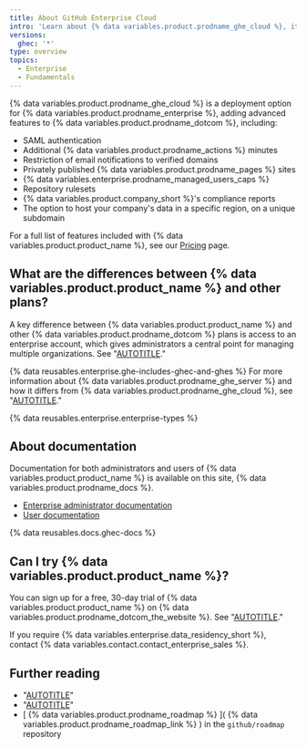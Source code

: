 ```yaml
---
title: About GitHub Enterprise Cloud
intro: 'Learn about {% data variables.product.prodname_ghe_cloud %}, its features, and management options for large businesses and teams.'
versions:
  ghec: '*'
type: overview
topics:
  - Enterprise
  - Fundamentals
---
```


{% data variables.product.prodname_ghe_cloud %} is a deployment option for {% data variables.product.prodname_enterprise %}, adding advanced features to {% data variables.product.prodname_dotcom %}, including:

* SAML authentication
* Additional {% data variables.product.prodname_actions %} minutes
* Restriction of email notifications to verified domains
* Privately published {% data variables.product.prodname_pages %} sites
* {% data variables.enterprise.prodname_managed_users_caps %}
* Repository rulesets
* {% data variables.product.company_short %}'s compliance reports
* The option to host your company's data in a specific region, on a unique subdomain

For a full list of features included with {% data variables.product.product_name %}, see our [Pricing](https://github.com/pricing) page.

## What are the differences between {% data variables.product.product_name %} and other plans?

A key difference between {% data variables.product.product_name %} and other {% data variables.product.prodname_dotcom %} plans is access to an enterprise account, which gives administrators a central point for managing multiple organizations. See "[AUTOTITLE](/admin/overview/about-enterprise-accounts)."

{% data reusables.enterprise.ghe-includes-ghec-and-ghes %} For more information about {% data variables.product.prodname_ghe_server %} and how it differs from {% data variables.product.prodname_ghe_cloud %}, see "[AUTOTITLE](/admin/overview/about-github-for-enterprises#about-deployment-options)."

{% data reusables.enterprise.enterprise-types %}

## About documentation

Documentation for both administrators and users of {% data variables.product.product_name %} is available on this site, {% data variables.product.prodname_docs %}.

* [Enterprise administrator documentation](/admin)
* [User documentation](/)

{% data reusables.docs.ghec-docs %}

## Can I try {% data variables.product.product_name %}?

You can sign up for a free, 30-day trial of {% data variables.product.product_name %} on {% data variables.product.prodname_dotcom_the_website %}. See "[AUTOTITLE](/admin/overview/setting-up-a-trial-of-github-enterprise-cloud)."

If you require {% data variables.enterprise.data_residency_short %}, contact {% data variables.contact.contact_enterprise_sales %}.

## Further reading

* "[AUTOTITLE](/get-started/onboarding/getting-started-with-github-enterprise-cloud)"
* "[AUTOTITLE](/admin/data-residency/about-github-enterprise-cloud-with-data-residency)"
* [ {% data variables.product.prodname_roadmap %} ]( {% data variables.product.prodname_roadmap_link %} ) in the  `github/roadmap` repository
